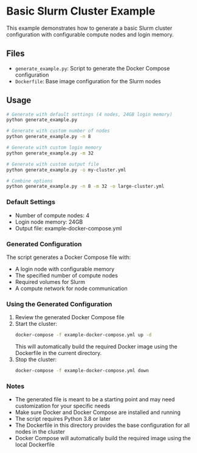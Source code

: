 # Basic Slurm Cluster Example

This example demonstrates how to generate a basic Slurm cluster configuration with configurable compute nodes and login memory.

## Files

- `generate_example.py`: Script to generate the Docker Compose configuration
- `Dockerfile`: Base image configuration for the Slurm nodes

## Usage

```bash
# Generate with default settings (4 nodes, 24GB login memory)
python generate_example.py

# Generate with custom number of nodes
python generate_example.py -n 8

# Generate with custom login memory
python generate_example.py -m 32

# Generate with custom output file
python generate_example.py -o my-cluster.yml

# Combine options
python generate_example.py -n 8 -m 32 -o large-cluster.yml
```

### Default Settings

- Number of compute nodes: 4
- Login node memory: 24GB
- Output file: example-docker-compose.yml

### Generated Configuration

The script generates a Docker Compose file with:
- A login node with configurable memory
- The specified number of compute nodes
- Required volumes for Slurm
- A compute network for node communication

### Using the Generated Configuration

1. Review the generated Docker Compose file
2. Start the cluster:
   ```bash
   docker-compose -f example-docker-compose.yml up -d
   ```
   This will automatically build the required Docker image using the Dockerfile in the current directory.
3. Stop the cluster:
   ```bash
   docker-compose -f example-docker-compose.yml down
   ```

### Notes

- The generated file is meant to be a starting point and may need customization for your specific needs
- Make sure Docker and Docker Compose are installed and running
- The script requires Python 3.8 or later
- The Dockerfile in this directory provides the base configuration for all nodes in the cluster
- Docker Compose will automatically build the required image using the local Dockerfile 